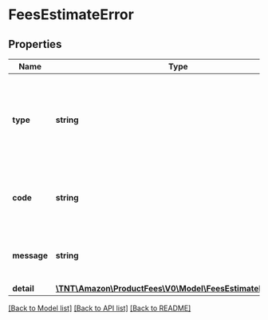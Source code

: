 # FeesEstimateError

## Properties
Name | Type | Description | Notes
------------ | ------------- | ------------- | -------------
**type** | **string** | An error type, identifying either the receiver or the sender as the originator of the error. | 
**code** | **string** | An error code that identifies the type of error that occurred. | 
**message** | **string** | A message that describes the error condition. | 
**detail** | [**\TNT\Amazon\ProductFees\V0\Model\FeesEstimateErrorDetail**](FeesEstimateErrorDetail.md) |  | 

[[Back to Model list]](../README.md#documentation-for-models) [[Back to API list]](../README.md#documentation-for-api-endpoints) [[Back to README]](../README.md)



